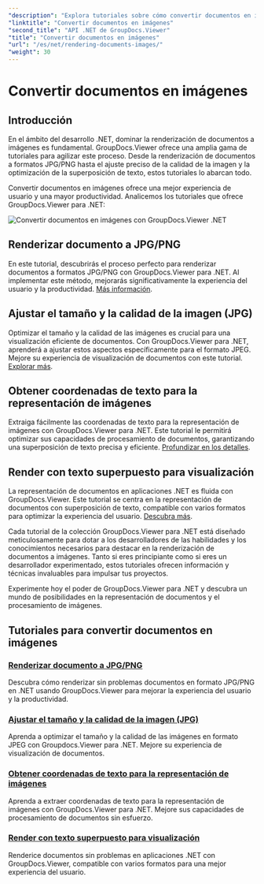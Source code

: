 ```yaml
---
"description": "Explora tutoriales sobre cómo convertir documentos en imágenes con GroupDocs.Viewer para .NET. Optimiza la calidad de la imagen, extrae las coordenadas del texto y mejora la experiencia del usuario."
"linktitle": "Convertir documentos en imágenes"
"second_title": "API .NET de GroupDocs.Viewer"
"title": "Convertir documentos en imágenes"
"url": "/es/net/rendering-documents-images/"
"weight": 30
---
```


# Convertir documentos en imágenes

## Introducción

En el ámbito del desarrollo .NET, dominar la renderización de documentos a imágenes es fundamental. GroupDocs.Viewer ofrece una amplia gama de tutoriales para agilizar este proceso. Desde la renderización de documentos a formatos JPG/PNG hasta el ajuste preciso de la calidad de la imagen y la optimización de la superposición de texto, estos tutoriales lo abarcan todo.

Convertir documentos en imágenes ofrece una mejor experiencia de usuario y una mayor productividad. Analicemos los tutoriales que ofrece GroupDocs.Viewer para .NET:

![Convertir documentos en imágenes con GroupDocs.Viewer .NET](/viewer/rendering-documents-images/image.png)

## Renderizar documento a JPG/PNG
En este tutorial, descubrirás el proceso perfecto para renderizar documentos a formatos JPG/PNG con GroupDocs.Viewer para .NET. Al implementar este método, mejorarás significativamente la experiencia del usuario y la productividad. [Más información](./render-jpg-png/).

## Ajustar el tamaño y la calidad de la imagen (JPG)
Optimizar el tamaño y la calidad de las imágenes es crucial para una visualización eficiente de documentos. Con GroupDocs.Viewer para .NET, aprenderá a ajustar estos aspectos específicamente para el formato JPEG. Mejore su experiencia de visualización de documentos con este tutorial. [Explorar más](./adjust-image-size-and-quality-jpg/).

## Obtener coordenadas de texto para la representación de imágenes
Extraiga fácilmente las coordenadas de texto para la representación de imágenes con GroupDocs.Viewer para .NET. Este tutorial le permitirá optimizar sus capacidades de procesamiento de documentos, garantizando una superposición de texto precisa y eficiente. [Profundizar en los detalles](./get-text-coordinates-image/).

## Render con texto superpuesto para visualización
La representación de documentos en aplicaciones .NET es fluida con GroupDocs.Viewer. Este tutorial se centra en la representación de documentos con superposición de texto, compatible con varios formatos para optimizar la experiencia del usuario. [Descubra más](./render-with-text-overlay/).

Cada tutorial de la colección GroupDocs.Viewer para .NET está diseñado meticulosamente para dotar a los desarrolladores de las habilidades y los conocimientos necesarios para destacar en la renderización de documentos a imágenes. Tanto si eres principiante como si eres un desarrollador experimentado, estos tutoriales ofrecen información y técnicas invaluables para impulsar tus proyectos.

Experimente hoy el poder de GroupDocs.Viewer para .NET y descubra un mundo de posibilidades en la representación de documentos y el procesamiento de imágenes.

## Tutoriales para convertir documentos en imágenes
### [Renderizar documento a JPG/PNG](./render-jpg-png/)
Descubra cómo renderizar sin problemas documentos en formato JPG/PNG en .NET usando GroupDocs.Viewer para mejorar la experiencia del usuario y la productividad.
### [Ajustar el tamaño y la calidad de la imagen (JPG)](./adjust-image-size-and-quality-jpg/)
Aprenda a optimizar el tamaño y la calidad de las imágenes en formato JPEG con Groupdocs.Viewer para .NET. Mejore su experiencia de visualización de documentos.
### [Obtener coordenadas de texto para la representación de imágenes](./get-text-coordinates-image/)
Aprenda a extraer coordenadas de texto para la representación de imágenes con GroupDocs.Viewer para .NET. Mejore sus capacidades de procesamiento de documentos sin esfuerzo.
### [Render con texto superpuesto para visualización](./render-with-text-overlay/)
Renderice documentos sin problemas en aplicaciones .NET con GroupDocs.Viewer, compatible con varios formatos para una mejor experiencia del usuario.